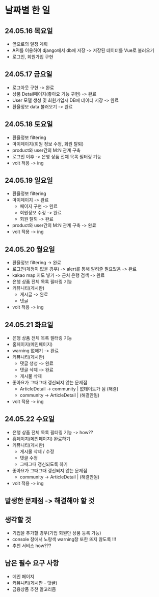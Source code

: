 # 날짜별 한 일

## 24.05.16 목요일
* 앞으로의 일정 계획
* API를 이용하여 django에서 db에 저장 -> 저장된 데이터를 Vue로 불러오기
* 로그인, 회원가입 구현


## 24.05.17 금요일
* 로그아웃 구현 -> 완료
* 상품 Detail페이지(좋아요 기능 구현) -> 완료
* User 모델 생성 및 회원가입시 DB에 데이터 저장 -> 완료
* 환율정보 data 불러오기 -> 완료

## 24.05.18 토요일
* 환율정보 filtering
* 마이페이지(회원 정보 수정, 회원 탈퇴)
* product와 user간의 M:N 관계 구축
* 로그인 이후 -> 은행 상품 전체 목록 필터링 기능
* volt 적용 -> ing

## 24.05.19 일요일
* 환율정보 filtering
* 마이페이지 -> 완료
    * 페이지 구현 -> 완료
    * 회원정보 수정 -> 완료
    * 회원 탈퇴 -> 완료
* product와 user간의 M:N 관계 구축 -> 완료
* volt 적용 -> ing

## 24.05.20 월요일
* 환율정보 filtering -> 완료
* 로그인(계정이 없을 경우) -> alert를 통해 알려줄 필요있음 -> 완료
* kakao map 지도 넣기 -> 근처 은행 검색 -> 완료
* 은행 상품 전체 목록 필터링 기능
* 커뮤니티(게시판)
    * 게시글 -> 완료
    * 댓글
* volt 적용 -> ing

## 24.05.21 화요일
* 은행 상품 전체 목록 필터링 기능
* 홈페이지(메인페이지)
* warning 없애기 -> 완료
* 커뮤니티(게시판)
    * 댓글 생성 -> 완료
    * 댓글 삭제 -> 완료
    * 게시물 삭제
* 좋아요가 그때그때 갱신되지 않는 문제점
    * ArticleDetail -> community | 없데이트가 됨 (해결)
    * community -> ArticleDetail | (해결안됨)
* volt 적용 -> ing

## 24.05.22 수요일
* 은행 상품 전체 목록 필터링 기능 -> how??
* 홈페이지(메인페이지) 완료하기
* 커뮤니티(게시판)
    * 게시물 삭제 / 수정
    * 댓글 수정
    * 그때그때 갱신되도록 하기
* 좋아요가 그때그때 갱신되지 않는 문제점
    * community -> ArticleDetail | (해결안됨)
* volt 적용 -> ing

## 발생한 문제점 -> 해결해야 할 것

## 생각할 것
* 기업을 추가할 경우(기업 회원만 상품 등록 가능)
* console 창에서 노랑색 warning창 또한 뜨지 않도록 !!!
* 추천 서비스 how???

## 남은 필수 요구 사항
* 메인 페이지
* 커뮤니티(게시판 - 댓글)
* 금융상품 추천 알고리즘